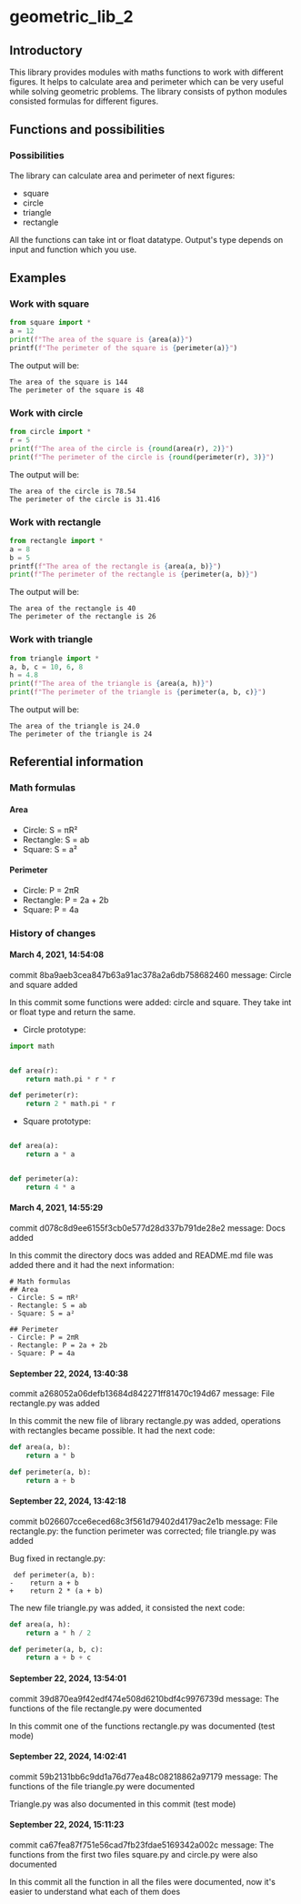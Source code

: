 # geometric\_lib\_2

## Introductory

This library provides modules with maths functions to work with different figures. 
It helps to calculate area and perimeter which can be very useful while solving geometric problems.
The library consists of python modules consisted formulas for different figures.

## Functions and possibilities

### Possibilities

The library can calculate area and perimeter of next figures:
- square
- circle
- triangle
- rectangle

All the functions can take int or float datatype. Output's type depends on input and function which you use.

## Examples

### Work with square

```python
from square import *
a = 12
print(f"The area of the square is {area(a)}")
printf(f"The perimeter of the square is {perimeter(a)}")
```

The output will be:

```
The area of the square is 144
The perimeter of the square is 48
```

### Work with circle

```python
from circle import *
r = 5
print(f"The area of the circle is {round(area(r), 2)}")
print(f"The perimeter of the circle is {round(perimeter(r), 3)}")
```

The output will be:

```
The area of the circle is 78.54
The perimeter of the circle is 31.416
```

### Work with rectangle

```python
from rectangle import *
a = 8
b = 5
printf(f"The area of the rectangle is {area(a, b)}")
print(f"The perimeter of the rectangle is {perimeter(a, b)}")
```

The output will be:

```
The area of the rectangle is 40
The perimeter of the rectangle is 26
```

### Work with triangle

```python
from triangle import *
a, b, c = 10, 6, 8
h = 4.8
print(f"The area of the triangle is {area(a, h)}")
print(f"The perimeter of the triangle is {perimeter(a, b, c)}")
```

The output will be:

```
The area of the triangle is 24.0
The perimeter of the triangle is 24
```

## Referential information

### Math formulas

#### Area
- Circle: S = πR²
- Rectangle: S = ab
- Square: S = a²

#### Perimeter
- Circle: P = 2πR
- Rectangle: P = 2a + 2b
- Square: P = 4a

### History of changes

#### March 4, 2021, 14:54:08

commit 8ba9aeb3cea847b63a91ac378a2a6db758682460
message: Circle and square added

In this commit some functions were added: circle and square. They take int or float type and return the same.

- Circle prototype:
```python
import math


def area(r):
    return math.pi * r * r

def perimeter(r):
    return 2 * math.pi * r

```

- Square prototype:
```python

def area(a):
    return a * a


def perimeter(a):
    return 4 * a

```

#### March 4, 2021, 14:55:29

commit d078c8d9ee6155f3cb0e577d28d337b791de28e2
message: Docs added

In this commit the directory docs was added and README.md file was added there and it had the next information:
```
# Math formulas
## Area
- Circle: S = πR²
- Rectangle: S = ab
- Square: S = a²

## Perimeter
- Circle: P = 2πR
- Rectangle: P = 2a + 2b
- Square: P = 4a
```

#### September 22, 2024, 13:40:38

commit a268052a06defb13684d842271ff81470c194d67
message: File rectangle.py was added

In this commit the new file of library rectangle.py was added, operations with rectangles became possible. It had the next code:

```python
def area(a, b):
    return a * b

def perimeter(a, b):
    return a + b
```

#### September 22, 2024, 13:42:18

commit b026607cce6eced68c3f561d79402d4179ac2e1b
message: File rectangle.py: the function perimeter was corrected; file triangle.py was added

Bug fixed in rectangle.py:
```
 def perimeter(a, b):
-    return a + b
+    return 2 * (a + b)
```

The new file triangle.py was added, it consisted the next code:
```python
def area(a, h):
    return a * h / 2

def perimeter(a, b, c):
    return a + b + c

```
#### September 22, 2024, 13:54:01

commit 39d870ea9f42edf474e508d6210bdf4c9976739d
message: The functions of the file rectangle.py were documented

In this commit one of the functions rectangle.py was documented (test mode)

#### September 22, 2024, 14:02:41

commit 59b2131bb6c9dd1a76d77ea48c08218862a97179
message: The functions of the file triangle.py were documented

Triangle.py was also documented in this commit (test mode)

#### September 22, 2024, 15:11:23

commit ca67fea87f751e56cad7fb23fdae5169342a002c
message: The functions from the first two files square.py and circle.py were also documented

In this commit all the function in all the files were documented, now it's easier to understand what each of them does
